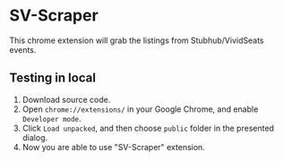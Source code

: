 # SV-Scraper
This chrome extension will grab the listings from Stubhub/VividSeats events.

## Testing in local

1. Download source code.  
2. Open `chrome://extensions/` in your Google Chrome, and enable `Developer mode`.
3. Click `Load unpacked`, and then choose `public` folder in the presented dialog.
4. Now you are able to use "SV-Scraper" extension.


